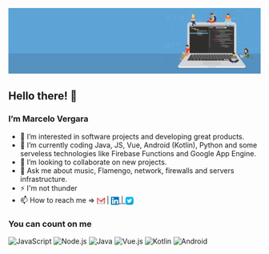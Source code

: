 ![alt text](https://github.com/marcelorvergara/marcelorvergara/blob/main/good-programmer-banner-final.jpg)

## Hello there! :wave:

### I’m Marcelo Vergara

- 👀 I’m interested in software projects and developing great products.
- 🌱 I’m currently coding Java, JS, Vue, Android (Kotlin), Python and some serveless technologies like Firebase Functions and Google App Engine.
- 💞️ I’m looking to collaborate on new projects.
- :speech_balloon: Ask me about music, Flamengo, network, firewalls and servers infrastructure.
- :zap: I'm not thunder
- 📫 How to reach me => <a href="mailto:marcelorv@gmail.com"><img src="icons/gmail.svg" alt="GmailIcon" width="16" height="16" align="center"><img/></a> | <a href="https://www.linkedin.com/in/mvergara/"><img src="icons/linkedin.svg" alt="LinkedinIcon" width="16" height="16" align="center"><img/> | <a href="https://twitter.com/OFlamengoFacts"><img src="icons/twitter.svg" alt="TwitterIcon" width="16" height="16" align="center"><img/></a>

### You can count on me

<img alt="JavaScript" src="https://img.shields.io/badge/JavaScript-%20-yellow"/>
<img alt="Node.js" src="https://img.shields.io/badge/Node.js-%20-green"/>
<img alt="Java" src="https://img.shields.io/badge/Java-%20-orange"/>
<img alt="Vue.js" src="https://img.shields.io/badge/Vue.js-%20-yellowgreen"/>
<img alt="Kotlin" src="https://img.shields.io/badge/kotlin-%20-blue"/>
<img alt="Android" src="https://img.shields.io/badge/Android-%20-green"/>



<!---
marcelorvergara/marcelorvergara is a ✨ special ✨ repository because its `README.md` (this file) appears on your GitHub profile.
You can click the Preview link to take a look at your changes.
--->
